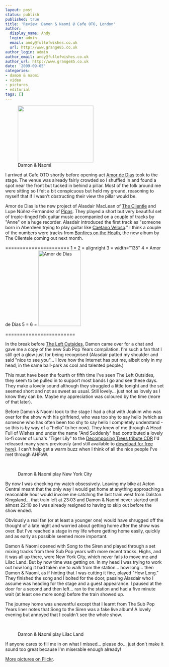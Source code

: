 ```yaml
---
layout: post
status: publish
published: true
title: 'Review: Damon & Naomi @ Cafe OTO, London'
author:
  display_name: Andy
  login: admin
  email: andy@fullofwishes.co.uk
  url: http://www.grange85.co.uk
author_login: admin
author_email: andy@fullofwishes.co.uk
author_url: http://www.grange85.co.uk
date: '2009-09-05'
categories:
- damon & naomi
- video
- pictures
- editorial
tags: []
---
```

<p><figure class="caption alignright"><a href="http://www.flickr.com/photos/grange85/3888581296/"><img alt="" src="https://farm3.static.flickr.com/2543/3888581296_a2129c8d4a_m.jpg" title="Damon & Naomi at Cafe OTO" width="240" height="180" /></a> <figcaption class="caption-text">Damon & Naomi</figcaption></figure>
<p>I arrived at Cafe OTO shortly before opening act <a href="http://www.amordedias.com/">Amor de Dias</a> took to the stage. The venue was already fairly crowded so I shuffled in and found a spot near the front but tucked in behind a pillar. Most of the folk around me were sitting so I felt a bit conspicuous but held my ground, reasoning to myself that if I wasn't obstructing their view the pillar would be.</p>
<p>Amor de Dias is the new project of Alasdair MacLean of <a href="http://theclientele.co.uk/">The Clientle</a> and Lupe Núñez-Fernández of <a href="http://www.pipasforthepeople.com/">Pipas</a>. They played a short but very beautiful set of tropic-tinged folk guitar music accompanied on a couple of tracks by "Anne" on a huge recorder. Alasdair introduced the first track as "someone born in Aberdeen trying to play guitar like <a href="http://en.wikipedia.org/wiki/Caetano_Veloso">Caetano Veloso</a>." I think a couple of the numbers were tracks from <a href="http://web.archive.org/web/20131113053337/http://www.mergerecords.com:80/blog/2009/06/the-clientele-light-bonfires-on-the-heath/">Bonfires on the Heath</a>, the new album by The Clientele coming out next month.</p>
<p>======================
1 =
2 = alignright
3 =  width="135"
4 = Amor de Dias
5 =
6 = <a href="http://www.flickr.com/photos/grange85/3888573528/in/set-72157622245442704/"><img alt="Amor de Dias" src="https://farm4.static.flickr.com/3496/3888573528_88ea5a0143_m.jpg" title="Alasdair MacLean of Amor de Dias" width="135" height="240" /></a><br />

========================</p>
<p>In the break before <a href="http://www.theleftoutsides.com/">The Left Outsides</a>, Damon came over for a chat and gave me a copy of the new Sub Pop Years compilation. I'm such a fan that I still get a glow just for being recognised (Alasdair patted my shoulder and said "nice to see you"... I love how the Internet has put me, albeit only in my head, in the same ball-park as cool and talented people.)</p>
<p>This must have been the fourth or fifth time I've seen The Left Outsides, they seem to be pulled in to support most bands I go and see these days. They make a lovely sound although they struggled a little tonight and the set seemed short and not as sweet as usual. Still lovely... just not as lovely as I know they can be. Maybe my appreciation was coloured by the time (more of that later).</p>
<p>Before Damon & Naomi took to the stage I had a chat with Joakim who was over for the show with his girlfriend, who was too shy to say hello (which as someone who has often been too shy to say hello I completely understand - so this is by way of a "hello" to her now). They knew of me through A Head Full of Wishes and under the name "And Suddenly" had contributed a lovely lo-fi cover of Luna's "Tiger Lily" to the <a href="https://static.fullofwishes.co.uk/galaxie_list_tribute/">Decomposing Trees tribute CDR</a> I'd released many years previously (and still available to <a href="https://static.fullofwishes.co.uk/galaxie_list_tribute/">download for free here</a>). I can't help get a warm buzz when I think of all the nice people I've met through AHFoW.</p>
<p><figure class="caption aligncenter"><br />
<figure class="caption "><figcaption class="caption-text"></figcaption></figure><figcaption class="caption-text">Damon & Naomi play New York City</figcaption></figure></p>
<p>By now I was checking my watch obsessively. Leaving my bike at Acton Central meant that the only way I would get home at anything approaching a reasonable hour would involve me catching the last train west from Dalston Kingsland... that train left at 23:03 and Damon & Naomi never started until almost 22:10 so I was already resigned to having to skip out before the show ended.</p>
<p>Obviously a real fan (or at least a younger one) would have shrugged off the thought of a late night and worried about getting home after the show was over. But I've reached a stage in my life where getting home easily, quickly and as early as possible seemed more important.</p>
<p>Damon & Naomi opened with Song to the Siren and played through a set mixing tracks from their Sub Pop years with more recent tracks. Highs, and it was all up there, were New York City, which never fails to move me and Lilac Land. But by now time was getting on. In my head I was trying to work out how long it had taken me to walk from the station... how long... then Damon & Naomi, as if hinting that I was cutting it fine, played "How Long." They finished the song and I bolted for the door, passing Alasdair who I assume was heading for the stage and a guest appearance. I paused at the door for a second and then left... ran to the station and had a five minute wait (at least one more song) before the train showed up.</p>
<p>The journey home was uneventful except that I learnt from The Sub Pop Years liner notes that Song to the Siren was a fake live album! A lovely evening but annoyed that I couldn't see the whole show.</p>
<p><figure class="caption aligncenter"><br />
<figure class="caption "><figcaption class="caption-text"></figcaption></figure><figcaption class="caption-text">Damon & Naomi play Lilac Land</figcaption></figure></p>
<p>If anyone cares to fill me in on what I missed... please do... just don't make it sound too great because I'm miserable enough already!</p>
<p><a href="http://www.flickr.com/photos/grange85/sets/72157622245442704/">More pictures on Flickr</a>.</p>
